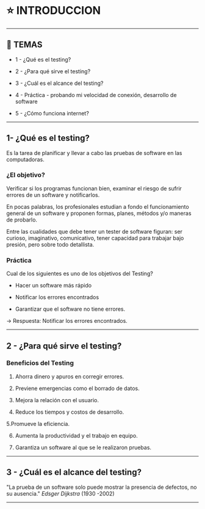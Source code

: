 # :star: INTRODUCCION

---

## :book: TEMAS

- 1 - ¿Qué es el testing?

- 2 - ¿Para qué sirve el testing?

- 3 - ¿Cuál es el alcance del testing? 

- 4 - Práctica - probando mi velocidad de conexión, desarrollo de software 

- 5 - ¿Cómo funciona internet?

---

## 1- ¿Qué es el testing?

Es la tarea de planificar y llevar a cabo las pruebas de software en las computadoras. 

### ¿El objetivo? 

Verificar si los programas funcionan bien, examinar el riesgo de sufrir errores de un software y notificarlos.

En pocas palabras, los profesionales estudian a fondo el funcionamiento general de un software y proponen formas, planes, métodos y/o maneras de probarlo. 

Entre las cualidades que debe tener un tester de software figuran: ser curioso, imaginativo, comunicativo, tener capacidad para trabajar bajo presión, pero sobre todo detallista.

### Práctica

 Cual de los siguientes es uno de los objetivos del Testing?

- Hacer un software más rápido 

- Notificar los errores encontrados

- Garantizar que el software no tiene errores.

-> Respuesta: Notificar los errores encontrados.

---

## 2 - ¿Para qué sirve el testing?

### Beneficios del Testing

1. Ahorra dinero y apuros en corregir errores.

2. Previene emergencias como el borrado de datos.

3. Mejora la relación con el usuario.


4. Reduce los tiempos y costos de desarrollo.


5.Promueve la eficiencia.

6. Aumenta la productividad y el trabajo en equipo.

7. Garantiza un software al que se le realizaron pruebas.

---

## 3 - ¿Cuál es el alcance del testing? 

"La prueba de un software solo puede mostrar la presencia de defectos, no su ausencia."
*Edsger Dijkstra* (1930 -2002)

---
